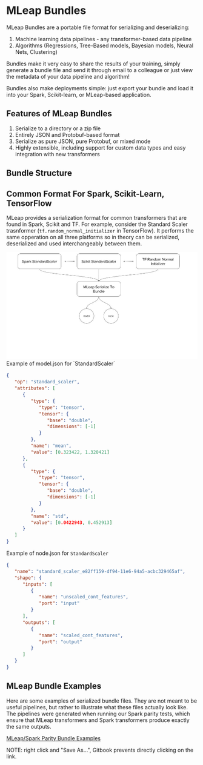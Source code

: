 # MLeap Bundles

MLeap Bundles are a portable file format for serializing and
deserializing:
1. Machine learning data pipelines - any transformer-based data pipeline
2. Algorithms (Regressions, Tree-Based models, Bayesian models, Neural Nets, Clustering)

Bundles make it very easy to share the results of your training, simply generate a bundle file and
send it through email to a colleague or just view the metadata of your data pipeline and algorithm! 

Bundles also make deployments simple: just export your bundle and load it into your Spark,
Scikit-learn, or MLeap-based application.

## Features of MLeap Bundles

1. Serialize to a directory or a zip file
2. Entirely JSON and Protobuf-based format
3. Serialize as pure JSON, pure Protobuf, or mixed mode
4. Highly extensible, including support for custom data types and easy
   integration with new transformers

## Bundle Structure


## Common Format For Spark, Scikit-Learn, TensorFlow

MLeap provides a serialization format for common transformers that are found in Spark, Scikit and TF. For example, consider the Standard Scaler trasnformer (`tf.random_normal_initializer` in TensorFlow). It performs the same opperation on all three platforms so in theory can be serialized, deserialized and used interchangeably between them.

<img src="../assets/images/common-serialization.jpg" alt="Common Serialization"/>
Example of model.json for `StandardScaler`

```json
{
   "op": "standard_scaler",
   "attributes": [
      {
         "type": {
            "type": "tensor",
            "tensor": {
               "base": "double",
               "dimensions": [-1]
            }
         },
         "name": "mean",
         "value": [0.323422, 1.320421]
      },
      {
         "type": {
            "type": "tensor",
            "tensor": {
               "base": "double",
               "dimensions": [-1]
            }
         },
         "name": "std",
         "value": [0.0422943, 0.452913]
      }
   ]
}
```

Example of node.json for `StandardScaler`

```json
{
   "name": "standard_scaler_e82ff159-df94-11e6-94a5-acbc329465af",
   "shape": {
      "inputs": [
         {
            "name": "unscaled_cont_features",
            "port": "input"
         }
      ],
      "outputs": [
         {
            "name": "scaled_cont_features",
            "port": "output"
         }
      ]
   }
}
```


## MLeap Bundle Examples

Here are some examples of serialized bundle files. They are not meant to
be useful pipelines, but rather to illustrate what these files actually
look like. The pipelines were generated when running our Spark parity
tests, which ensure that MLeap transformers and Spark transformers
produce exactly the same outputs.

<a href="../assets/bundles/spark-parity.zip" download>MLeap/Spark Parity Bundle Examples</a>

NOTE: right click and "Save As...", Gitbook prevents directly clicking
on the link.
